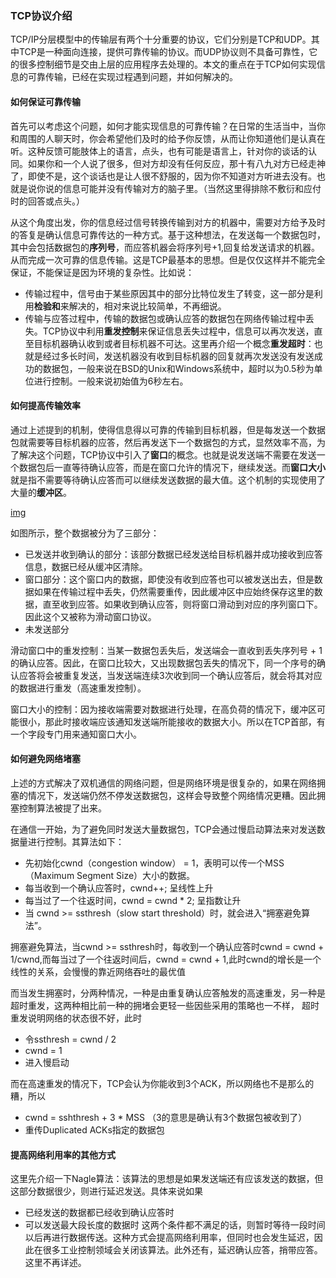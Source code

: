 ### TCP协议介绍

TCP/IP分层模型中的传输层有两个十分重要的协议，它们分别是TCP和UDP。其中TCP是一种面向连接，提供可靠传输的协议。而UDP协议则不具备可靠性，它的很多控制细节是交由上层的应用程序去处理的。本文的重点在于TCP如何实现信息的可靠传输，已经在实现过程遇到问题，并如何解决的。

#### 如何保证可靠传输

首先可以考虑这个问题，如何才能实现信息的可靠传输？在日常的生活当中，当你和周围的人聊天时，你会希望他们及时的给予你反馈，从而让你知道他们是认真在听。这种反馈可能肢体上的语言，点头，也有可能是语言上，针对你的谈话的认同。如果你和一个人说了很多，但对方却没有任何反应，那十有八九对方已经走神了，即使不是，这个谈话也是让人很不舒服的，因为你不知道对方听进去没有。也就是说你说的信息可能并没有传输对方的脑子里。（当然这里得排除不敷衍和应付时的回答或点头。）

从这个角度出发，你的信息经过信号转换传输到对方的机器中，需要对方给予及时的答复是确认信息可靠传达的一种方式。基于这种想法，在发送每一个数据包时，其中会包括数据包的**序列号**，而应答机器会将序列号+1,回复给发送请求的机器。从而完成一次可靠的信息传输。这是TCP最基本的思想。但是仅仅这样并不能完全保证，不能保证是因为环境的复杂性。比如说：

- 传输过程中，信号由于某些原因其中的部分比特位发生了转变，这一部分是利用**检验和**来解决的，相对来说比较简单，不再细说。
- 传输与应答过程中，传输的数据包或确认应答的数据包在网络传输过程中丢失。TCP协议中利用**重发控制**来保证信息丢失过程中，信息可以再次发送，直至目标机器确认收到或者目标机器不可达。这里再介绍一个概念**重发超时**：也就是经过多长时间，发送机器没有收到目标机器的回复就再次发送没有发送成功的数据包，一般来说在BSD的Unix和Windows系统中，超时以为0.5秒为单位进行控制。一般来说初始值为6秒左右。

#### 如何提高传输效率

通过上述提到的机制，使得信息得以可靠的传输到目标机器，但是每发送一个数据包就需要等目标机器的应答，然后再发送下一个数据包的方式，显然效率不高，为了解决这个问题，TCP协议中引入了**窗口**的概念。也就是说发送端不需要在发送一个数据包后一直等待确认应答，而是在窗口允许的情况下，继续发送。而**窗口大小**就是指不需要等待确认应答而可以继续发送数据的最大值。这个机制的实现使用了大量的**缓冲区**。

[img](http://p3kb3ahmx.bkt.clouddn.com/26275986_1392626885IL2q.png)

如图所示，整个数据被分为了三部分：

- 已发送并收到确认的部分：该部分数据已经发送给目标机器并成功接收到应答信息，数据已经从缓冲区清除。
- 窗口部分：这个窗口内的数据，即使没有收到应答也可以被发送出去，但是数据如果在传输过程中丢失，仍然需要重传，因此缓冲区中应始终保存这里的数据，直至收到应答。如果收到确认应答，则将窗口滑动到对应的序列窗口下。因此这个又被称为滑动窗口协议。
- 未发送部分

滑动窗口中的重发控制：当某一数据包丢失后，发送端会一直收到丢失序列号 + 1的确认应答。因此，在窗口比较大，又出现数据包丢失的情况下，同一个序号的确认应答将会被重复发送，当发送端连续3次收到同一个确认应答后，就会将其对应的数据进行重发（高速重发控制）。

窗口大小的控制：因为接收端需要对数据进行处理，在高负荷的情况下，缓冲区可能很小，那此时接收端应该通知发送端所能接收的数据大小。所以在TCP首部，有一个字段专门用来通知窗口大小。

#### 如何避免网络堵塞

上述的方式解决了双机通信的网络问题，但是网络环境是很复杂的，如果在网络拥塞的情况下，发送端仍然不停发送数据包，这样会导致整个网络情况更糟。因此拥塞控制算法被提了出来。

在通信一开始，为了避免同时发送大量数据包，TCP会通过慢启动算法来对发送数据量进行控制。其算法如下：

- 先初始化cwnd（congestion window） = 1，表明可以传一个MSS（Maximum Segment Size）大小的数据。
- 每当收到一个确认应答时，cwnd++; 呈线性上升
- 每当过了一个往返时间，cwnd = cwnd * 2; 呈指数让升
- 当 cwnd >= ssthresh（slow start threshold）时，就会进入“拥塞避免算法”。

拥塞避免算法，当cwnd >= ssthresh时，每收到一个确认应答时cwnd = cwnd + 1/cwnd,而每当过了一个往返时间后，cwnd =  cwnd + 1,此时cwnd的增长是一个线性的关系，会慢慢的靠近网络吞吐的最优值

而当发生拥塞时，分两种情况，一种是由重复确认应答触发的高速重发，另一种是超时重发，这两种相比前一种的拥堵会更轻一些因些采用的策略也一不样，
超时重发说明网络的状态很不好，此时
- 令ssthresh = cwnd / 2
- cwnd = 1
- 进入慢启动

而在高速重发的情况下，TCP会认为你能收到3个ACK，所以网络也不是那么的糟，所以
- cwnd = sshthresh  + 3 * MSS （3的意思是确认有3个数据包被收到了）
- 重传Duplicated ACKs指定的数据包

#### 提高网络利用率的其他方式

这里先介绍一下Nagle算法：该算法的思想是如果发送端还有应该发送的数据，但这部分数据很少，则进行延迟发送。具体来说如果
- 已经发送的数据都已经收到确认应答时
- 可以发送最大段长度的数据时
这两个条件都不满足的话，则暂时等待一段时间以后再进行数据传送。这种方式会提高网络利用率，但同时也会发生延迟，因此在很多工业控制领域会关闭该算法。此外还有，延迟确认应答，捎带应答。这里不再详述。








